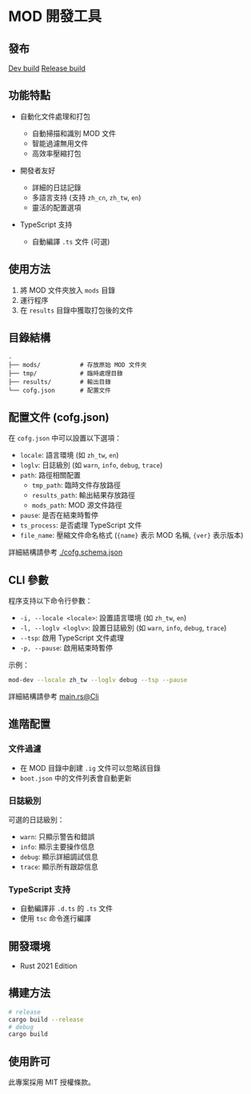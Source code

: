# MOD 開發工具

## 發布

[Dev build](https://github.com/Paul-16098/rust-mod-dev/actions/workflows/cli.yml)
[Release build](https://github.com/Paul-16098/rust-mod-dev/release)

## 功能特點

- 自動化文件處理和打包

  - 自動掃描和識別 MOD 文件
  - 智能過濾無用文件
  - 高效率壓縮打包

- 開發者友好

  - 詳細的日誌記錄
  - 多語言支持 (支持 `zh_cn`, `zh_tw`, `en`)
  - 靈活的配置選項

- TypeScript 支持
  - 自動編譯 `.ts` 文件 (可選)

## 使用方法

1. 將 MOD 文件夾放入 `mods` 目錄
2. 運行程序
3. 在 `results` 目錄中獲取打包後的文件

## 目錄結構

```dir
.
├── mods/           # 存放原始 MOD 文件夾
├── tmp/            # 臨時處理目錄
├── results/        # 輸出目錄
└── cofg.json       # 配置文件
```

## 配置文件 (cofg.json)

在 `cofg.json` 中可以設置以下選項：

- `locale`: 語言環境 (如 `zh_tw`, `en`)
- `loglv`: 日誌級別 (如 `warn`, `info`, `debug`, `trace`)
- `path`: 路徑相關配置
  - `tmp_path`: 臨時文件存放路徑
  - `results_path`: 輸出結果存放路徑
  - `mods_path`: MOD 源文件路徑
- `pause`: 是否在結束時暫停
- `ts_process`: 是否處理 TypeScript 文件
- `file_name`: 壓縮文件命名格式 (`{name}` 表示 MOD 名稱, `{ver}` 表示版本)

詳細結構請參考 [./cofg.schema.json](./cofg.schema.json)

## CLI 參數

程序支持以下命令行參數：

- `-i, --locale <locale>`: 設置語言環境 (如 `zh_tw`, `en`)
- `-l, --loglv <loglv>`: 設置日誌級別 (如 `warn`, `info`, `debug`, `trace`)
- `--tsp`: 啟用 TypeScript 文件處理
- `-p, --pause`: 啟用結束時暫停

示例：

```bash
mod-dev --locale zh_tw --loglv debug --tsp --pause
```

詳細結構請參考 [main.rs@Cli](./src/main.rs)

## 進階配置

### 文件過濾

- 在 MOD 目錄中創建 `.ig` 文件可以忽略該目錄
- `boot.json` 中的文件列表會自動更新

### 日誌級別

可選的日誌級別：

- `warn`: 只顯示警告和錯誤
- `info`: 顯示主要操作信息
- `debug`: 顯示詳細調試信息
- `trace`: 顯示所有跟踪信息

### TypeScript 支持

- 自動編譯非 `.d.ts` 的 `.ts` 文件
- 使用 `tsc` 命令進行編譯

## 開發環境

- Rust 2021 Edition

## 構建方法

```bash
# release
cargo build --release
# debug
cargo build
```

## 使用許可

此專案採用 MIT 授權條款。
